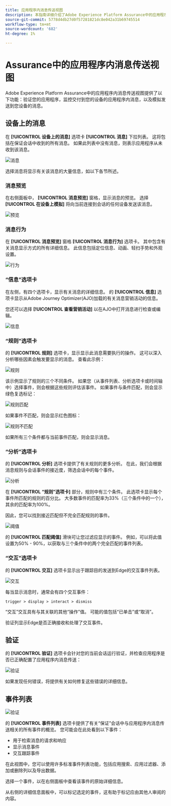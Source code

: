 ```yaml
---
title: 应用程序内消息传送视图
description: 本指南详细介绍了Adobe Experience Platform Assurance中的应用程序内消息传送视图。
source-git-commit: 5778d4db27d0f57281821dc8e042a31b69745514
workflow-type: tm+mt
source-wordcount: '682'
ht-degree: 1%

---
```



# Assurance中的应用程序内消息传送视图

Adobe Experience Platform Assurance中的应用程序内消息传送视图提供了以下功能：验证您的应用程序，监控交付到您的设备的应用程序内消息，以及模拟发送到您设备的消息。

## 设备上的消息

在 **[!UICONTROL 设备上的消息]** 选项卡 **[!UICONTROL 消息]** 下拉列表。 这将包括在保证会话中收到的所有消息。 如果此列表中没有消息，则表示应用程序从未收到该消息。

![消息](./images/in-app-messaging/message.png)

选择消息将显示有关该消息的大量信息，如以下各节所述。

### 消息预览

在右侧面板中， **[!UICONTROL 消息预览]** 窗格，显示消息的预览。 选择 **[!UICONTROL 在设备上模拟]** 将向当前连接到会话的任何设备发送该消息。

![预览](./images/in-app-messaging/preview.png)

### 消息行为

在 **[!UICONTROL 消息预览]** 窗格 **[!UICONTROL 消息行为]** 选项卡。 其中包含有关消息显示方式的所有详细信息。 此信息包括定位信息、动画、轻扫手势和外观设置。

![行为](./images/in-app-messaging/gestures.png)

### “信息”选项卡

在左侧，有四个选项卡，显示有关消息的详细信息。 的 **[!UICONTROL 信息]** 选项卡显示从Adobe Journey Optimizer(AJO)加载的有关消息营销活动的信息。

您还可以选择 **[!UICONTROL 查看营销活动]** 以在AJO中打开消息进行检查或编辑。

![信息](./images/in-app-messaging/info.png)

### “规则”选项卡

的 **[!UICONTROL 规则]** 选项卡，显示显示此消息需要执行的操作。 这可以深入分析哪些因素会触发要显示的消息。 查看此示例：

![规则](./images/in-app-messaging/rules.png)

该示例显示了规则的三个不同条件。 如果您（从事件列表、分析选项卡或时间轴中）选择事件，则会根据这些规则评估该事件。 如果事件与条件匹配，则会显示绿色复选标记：

![规则匹配](./images/in-app-messaging/rule-match.png)

如果事件不匹配，则会显示红色图标：

![规则不匹配](./images/in-app-messaging/rule-mismatch.png)

如果所有三个条件都与当前事件匹配，则会显示消息。

### “分析”选项卡

的 **[!UICONTROL 分析]** 选项卡提供了有关规则的更多分析。 在此，我们会根据消息规则与会话事件的接近度，筛选会话中的每个事件。

![分析](./images/in-app-messaging/analyze.png)

在 **[!UICONTROL “规则”选项卡]** 部分，规则中有三个条件。 此选项卡显示每个事件所匹配的规则的百分比。 大多数事件的匹配率为33%（三个条件中的一个），其余的匹配率为100%。

因此，您可以找到接近匹配但不完全匹配规则的事件。

![阈值](./images/in-app-messaging/threshold.png)

的 **[!UICONTROL 匹配阈值]** 滑块可让您过滤应显示的事件。 例如，可以将此值设置为50% - 90%，以获取与三个条件中的两个完全匹配的事件列表。

### “交互”选项卡

的 **[!UICONTROL 交互]** 选项卡显示出于跟踪目的发送到Edge的交互事件列表。

![交互](./images/in-app-messaging/interactions.png)

每当显示消息时，通常会有四个交互事件：

```
trigger > display > interact > dismiss
```

“交互”交互具有与其关联的其他“操作”值。 可能的值包括“已单击”或“取消”。

验证列显示Edge是否正确接收和处理了交互事件。

## 验证

的 **[!UICONTROL 验证]** 选项卡会针对您的当前会话运行验证，并检查应用程序是否已正确配置了应用程序内消息传送：

![验证](./images/in-app-messaging/validation.png)

如果发现任何错误，将提供有关如何修复这些错误的详细信息。

## 事件列表

![验证](./images/in-app-messaging/event-list.png)

的 **[!UICONTROL 事件列表]** 选项卡提供了有关“保证”会话中与应用程序内消息传送相关的所有事件的概览。 您可能会在此处看到以下事件：

* 用于检索消息的请求和响应
* 显示消息事件
* 交互跟踪事件

在此视图中，您可以使用许多标准事件列表功能，包括应用搜索、应用过滤器、添加或删除列以及导出数据。

选择一个事件，以在右侧面板中查看该事件的原始详细信息。

从右侧的详细信息面板中，可以标记选定的事件，这有助于标记应由其他人审阅的内容。
